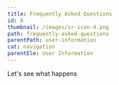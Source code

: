 ```yaml
---
title: Frequently Asked Questions
id: 8
thumbnail: /images/sr-icon-4.png
path: frequently-asked-questions
parentPath: user-information
cat: navigation
parentEle: User Information
---
```

Let's see what happens

